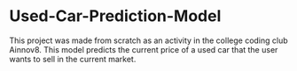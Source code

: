 # Used-Car-Prediction-Model
This project was made from scratch as an activity in the college coding club Ainnov8. This model predicts the current price of a used car that the user wants to sell in the current market. 
